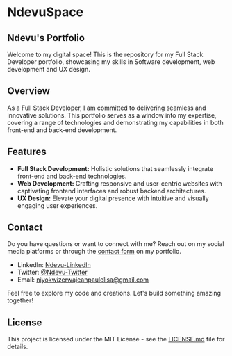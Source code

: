 # NdevuSpace

## Ndevu's Portfolio

Welcome to my digital space! This is the repository for my Full Stack Developer portfolio, showcasing my skills in Software development, web development and UX design.

## Overview

As a Full Stack Developer, I am committed to delivering seamless and innovative solutions. This portfolio serves as a window into my expertise, covering a range of technologies and demonstrating my capabilities in both front-end and back-end development.

## Features

- **Full Stack Development:** Holistic solutions that seamlessly integrate front-end and back-end technologies.
- **Web Development:** Crafting responsive and user-centric websites with captivating frontend interfaces and robust backend architectures.
- **UX Design:** Elevate your digital presence with intuitive and visually engaging user experiences.

## Contact

Do you have questions or want to connect with me? Reach out on my social media platforms or through the [contact form](#fragment) on my portfolio.

- LinkedIn: [Ndevu-LinkedIn](www.linkedin.com/in/jean-paul-elisa)
- Twitter: [@Ndevu-Twitter](https://twitter.com)
- Email: <niyokwizerwajeanpaulelisa@gmail.com>

Feel free to explore my code and creations. Let's build something amazing together!

## License

This project is licensed under the MIT License - see the [LICENSE.md](LICENSE.md) file for details.

 <!-- git push origin fixingDeploymentErros
 
 git credential-manager erase -->
